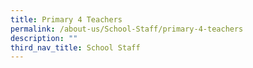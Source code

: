 ```yaml
---
title: Primary 4 Teachers
permalink: /about-us/School-Staff/primary-4-teachers
description: ""
third_nav_title: School Staff
---
```


